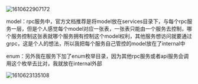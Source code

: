 ![1610622907172](./images/五/1610622907172.jpg)

model：rpc服务中，官方文档推荐是将model放在services目录下，与每个rpc服务一层，但是个人感觉每个model对应一张表，一张表只能由一个服务去控制，哪个服务控制这张表就哪个服务拥有控制这个model权利，其他服务想访问就要通过grpc，这是个人的想法，所以我把每个服务自己管控的model放在了internal中







enum：另外我在服务下加了enum枚举目录，因为其他rpc服务或者api服务会调用这个枚举去比对，我就放在internal外部

![1610623135108](./images/五/1610623135108.jpg)

